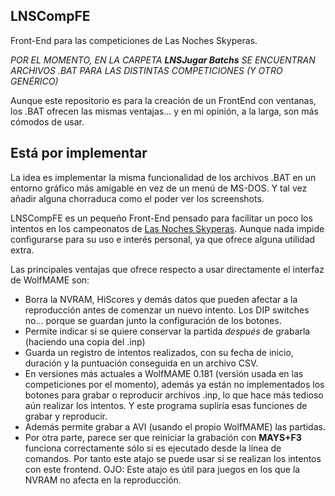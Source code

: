 ## LNSCompFE ##
Front-End para las competiciones de Las Noches Skyperas.

*POR EL MOMENTO, EN LA CARPETA **LNSJugar Batchs** SE ENCUENTRAN ARCHIVOS .BAT PARA LAS DISTINTAS COMPETICIONES (Y OTRO GENÉRICO)*

Aunque este repositorio es para la creación de un FrontEnd con ventanas, los .BAT ofrecen las mismas ventajas... y en mi opinión, a la larga, son más cómodos de usar.

## Está por implementar ##

La idea es implementar la misma funcionalidad de los archivos .BAT en un entorno gráfico más amigable en vez de un menú de MS-DOS. Y tal vez añadir alguna chorraduca como el poder ver los screenshots.

LNSCompFE es un pequeño Front-End pensado para facilitar un poco los intentos en los campeonatos de [Las Noches Skyperas](http://nochesskyperas.1foro.com). Aunque nada impide configurarse para su uso e interés personal, ya que ofrece alguna utilidad extra.

Las principales ventajas que ofrece respecto a usar directamente el interfaz de WolfMAME son:

* Borra la NVRAM, HiScores y demás datos que pueden afectar a la reproducción antes de comenzar un nuevo intento. Los DIP switches no... porque se guardan junto la configuración de los botones.
* Permite indicar si se quiere conservar la partida *después* de grabarla (haciendo una copia del .inp)
* Guarda un registro de intentos realizados, con su fecha de inicio, duración y la puntuación conseguida en un archivo CSV.
* En versiones más actuales a WolfMAME 0.181 (versión usada en las competiciones por el momento), además ya están no implementados los botones para grabar o reproducir archivos .inp, lo que hace más tedioso aún realizar los intentos. Y este programa supliría esas funciones de grabar y reproducir.
* Además permite grabar a AVI (usando el propio WolfMAME) las partidas. 
* Por otra parte, parece ser que reiniciar la grabación con **MAYS+F3** funciona correctamente sólo si es ejecutado desde la línea de comandos. Por tanto este atajo se puede usar si se realizan los intentos con este frontend. OJO: Este atajo es útil para juegos en los que la NVRAM no afecta en la reproducción.

